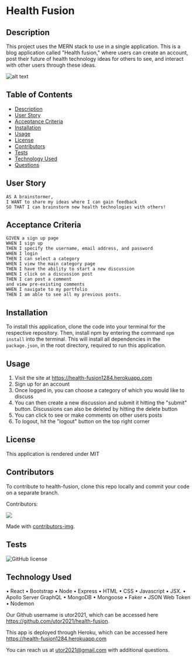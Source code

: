 # Health Fusion
## Description
This project uses the MERN stack to use in a single application. This is a blog application called "Health fusion," where users can create an account, post their future of health technology ideas for others to see, and interact with other users through these ideas.

![alt text](https://github.com/utor2021/health-fusion/blob/main/client/public/health-fusion.PNG)

## Table of Contents
- [Description](#description)
- [User Story](#user-story)
- [Acceptance Criteria](#acceptance-criteria)
- [Installation](#installation)
- [Usage](#usage)
- [License](#license)
- [Contributors](#contributors)
- [Tests](#tests)
- [Technology Used](#technology-used)
- [Questions](#questions)

## User Story
```
AS A brainstormer,
I WANT to share my ideas where I can gain feedback
SO THAT I can brainstorm new health technologies with others!
```

## Acceptance Criteria
```
GIVEN a sign up page
WHEN I sign up
THEN I specify the username, email address, and password
WHEN I login
THEN I can select a category
WHEN I view the main category page
THEN I have the ability to start a new discussion
WHEN I click on a discussion post
THEN I can post a comment
and view pre-existing comments
WHEN I navigate to my portfolio
THEN I am able to see all my previous posts.
```

## Installation

To install this application, clone the code into your terminal for the respective repository. Then, install npm by entering the command ```npm install```  into the terminal. This will install all dependencies in the ```package.json```, in the root directory, required to run this application.

## Usage
1. Visit the site at https://health-fusion1284.herokuapp.com
2. Sign up for an account
3. Once logged in, you can choose a category of which you would like to discuss
4. You can then create a new discussion and submit it hitting the "submit" button. Discussions can also be deleted by hitting the delete button
5. You can click to see or make comments on other users posts
6. To logout, hit the "logout" button on the top right corner 

## License
This application is rendered under MIT

## Contributors
To contribute to health-fusion, clone this repo locally and commit your code on a separate branch.
  
Contributors:

<a href="https://github.com/utor2021/health-fusion/graphs/contributors">
  <img src="https://contrib.rocks/image?repo=utor2021/health-fusion" />
</a>

Made with [contributors-img](https://contrib.rocks).

## Tests
![GitHub license](https://img.shields.io/badge/test-100%25-success)

## Technology Used
•	React
•	Bootstrap
•	Node
•	Express
•	HTML
•	CSS
•	Javascript
•	JSX.
•	Apollo Server GraphQL
•	MongoDB
•	Mongoose
•	Faker
•	JSON Web Token
•	Nodemon

Our Github username is utor2021, which can be accessed here https://github.com/utor2021/health-fusion.

This app is deployed through Heroku, which can be accessed here https://health-fusion1284.herokuapp.com

You can reach us at utor2021@gmail.com with additional questions.
